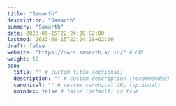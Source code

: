 ```yaml
---
title: "Samarth"
description: "Samarth"
summary: "Samarth"
date: 2023-09-15T22:24:28+02:00
lastmod: 2023-09-15T22:24:28+02:00
draft: false
website: "https://docs.samarth.ac.in/" # URL
weight: 50
seo:
  title: "" # custom title (optional)
  description: "" # custom description (recommended)
  canonical: "" # custom canonical URL (optional)
  noindex: false # false (default) or true
---
```


